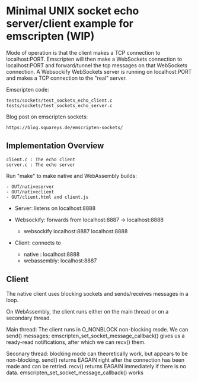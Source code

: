 Minimal UNIX socket echo server/client example for emscripten (WIP)
===================================================================

Mode of operation is that the client makes a TCP connection to localhost:PORT. Emscripten
will then make a WebSockets connection to localhost:PORT and forward/tunnel the tcp messages
on that WebSockets connection. A Websockify WebSockets server is running on localhost:PORT
and makes a TCP connection to the "real" server.

Emscripten code:

    tests/sockets/test_sockets_echo_client.c 
    tests/sockets/test_sockets_echo_server.c 

Blog post on emscripten sockets:

    https://blog.squareys.de/emscripten-sockets/

Implementation Overview
-----------------------

    client.c : The echo client
    server.c : The echo server

Run "make" to make native and WebAssembly builds:

    - OUT/nativeserver
    - OUT/nativeclient
    - OUT/client.html and client.js

* Server: listens on localhost:8888
* Websockify: forwards from localhost:8887 -> localhost:8888
   -  websockify localhost:8887 localhost:8888

* Client: connects to
    - native     : localhost:8888
    - webassembly: localhost:8887

Client
------
The native client uses blocking sockets and sends/receives messages in a loop.

On WebAssembly, the client runs either on the main thread or on a secondary thread.

Main thread: The client runs in O_NONBLOCK non-blocking mode. We can send() messages;
emscripten_set_socket_message_callback() gives us a ready-read notifications, after
which we can recv() them.

Seconary thread: blocking mode can theoretically work, but appears to be non-blocking. send()
returns EAGAIN right after the connection has been made and can be retried. recv() returns
EAGAIN immediately if there is no data. emscripten_set_socket_message_callback() works






